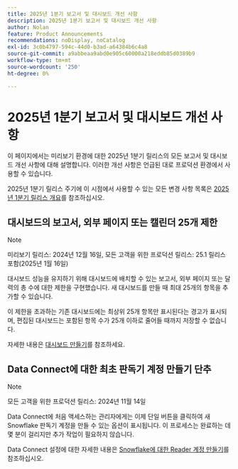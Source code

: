 ```yaml
---
title: 2025년 1분기 보고서 및 대시보드 개선 사항
description: 2025년 1분기 보고서 및 대시보드 개선 사항
author: Nolan
feature: Product Announcements
recommendations: noDisplay, noCatalog
exl-id: 3c0b4797-594c-44d0-b3ad-a64384b6c4a8
source-git-commit: a9abbeaa9abd0e905c60000a218eddb85d0389b9
workflow-type: tm+mt
source-wordcount: '250'
ht-degree: 0%

---
```


# 2025년 1분기 보고서 및 대시보드 개선 사항

이 페이지에서는 미리보기 환경에 대한 2025년 1분기 릴리스의 모든 보고서 및 대시보드 개선 사항에 대해 설명합니다. 이러한 개선 사항은 언급된 대로 프로덕션 환경에서 사용할 수 있습니다.

2025년 1분기 릴리스 주기에 이 시점에서 사용할 수 있는 모든 변경 사항 목록은 [2025년 1분기 릴리스 개요](/help/quicksilver/product-announcements/product-releases/25-q1-release-activity/25-q1-release-overview.md)를 참조하십시오.

## 대시보드의 보고서, 외부 페이지 또는 캘린더 25개 제한

>[!NOTE]
>
>미리보기 릴리스: 2024년 12월 16일, 모든 고객을 위한 프로덕션 릴리스: 25.1 릴리스 포함(2025년 1월 16일)

대시보드 성능을 유지하기 위해 대시보드에 배치할 수 있는 보고서, 외부 페이지 또는 달력의 총 수에 대한 제한을 구현했습니다. 새 대시보드를 만들 때 최대 25개의 항목을 추가할 수 있습니다.

이 제한을 초과하는 기존 대시보드에는 최상위 25개 항목만 표시된다는 경고가 표시되며, 편집된 대시보드는 포함된 항목 수가 25개 이하로 줄어들 때까지 저장할 수 없습니다.

자세한 내용은 [대시보드 만들기](/help/quicksilver/reports-and-dashboards/dashboards/creating-and-managing-dashboards/create-dashboard.md)를 참조하세요.

## Data Connect에 대한 최초 판독기 계정 만들기 단추

>[!NOTE]
>
>모든 고객을 위한 프로덕션 릴리스: 2024년 11월 14일

Data Connect에 처음 액세스하는 관리자에게는 이제 단일 버튼을 클릭하여 새 Snowflake 판독기 계정을 만들 수 있는 옵션이 표시됩니다. 이 프로세스는 완료하는 데 몇 분이 걸리지만 추가 작업이 필요하지 않습니다.

Data Connect 설정에 대한 자세한 내용은 [Snowflake에 대한 Reader 계정 만들기](/help/quicksilver/reports-and-dashboards/data-lake/create-a-reader-account.md)를 참조하십시오.
